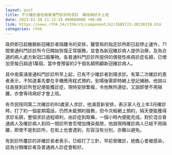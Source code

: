 ```yaml
---
layout: post
title: 不少確診者到南葵涌門診診所求診　稱待病好才上班
date: 2023-01-30 11:13:19.000000000 +08:00
link: https://news.rthk.hk/rthk/ch/component/k2/1685723-20230130.htm
categories: rthk
---
```


政府即日起撤銷新冠確診者隔離令的安排，醫管局的指定診所即日起停止運作，71間普通科門診診所今日開始恢復正常服務，並會為新冠確診病人提供治療，及為合適的病人處方新冠口服藥物。各普通科門診診所提供的偶發性疾病診症名額，已增加至每日超過1萬個，當中會預留約2千個名額照顧新冠確診病人。

其中南葵涌普通科門診診所早上起，已有不少確診者到場求診。有第二次確診的患者表示，不知道事先要在手機應用程式預約，到場後需即時網上登記補辦。他說以往直接到診所登記便能獲診症，現時安排繁複，令他無所適從，又說即使不用隔離，亦會等待病好才會上班。

有市民陪同第二次確診的80歲家人求診，他滿意新安排，表示家人在上年3月確診時，打了約一個星期電話，仍然未能預約服務，但今次經網上預約，隔天便能獲得求診名額，整個求診過程順利，由診症到取藥，一個小時內便能完成。對於混合普通病人及確診病人到同一間診所會否增加傳染風險，他說現時確診病人已經不用隔離，即使不是到診所，在街上也會遇到，形容沒有分別，亦難以避免。

有到診所覆診的非確診長者表示，已經打了三針，早前曾確診，她擔心會被感染，認為分開確診者及普通病人診症會較好。
